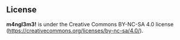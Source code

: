 ## License

**m4ngl3m3!** is under the Creative Commons BY-NC-SA 4.0 license (https://creativecommons.org/licenses/by-nc-sa/4.0/).